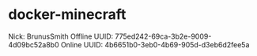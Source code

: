 # docker-minecraft

Nick: BrunusSmith
Offline UUID: 775ed242-69ca-3b2e-9009-4d09bc52a8b0
Online UUID: 4b6651b0-3eb0-4b69-905d-d3eb6d2fee5a
